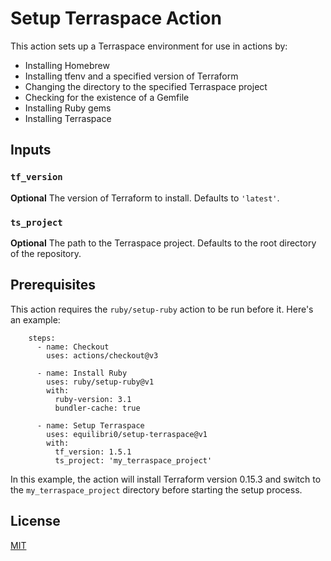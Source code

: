 # Setup Terraspace Action

This action sets up a Terraspace environment for use in actions by:

- Installing Homebrew
- Installing tfenv and a specified version of Terraform
- Changing the directory to the specified Terraspace project
- Checking for the existence of a Gemfile
- Installing Ruby gems
- Installing Terraspace

## Inputs

### `tf_version`

**Optional** The version of Terraform to install. Defaults to `'latest'`.

### `ts_project`

**Optional** The path to the Terraspace project. Defaults to the root directory of the repository.

## Prerequisites

This action requires the `ruby/setup-ruby` action to be run before it. Here's an example:

```
    steps:
      - name: Checkout
        uses: actions/checkout@v3

      - name: Install Ruby
        uses: ruby/setup-ruby@v1
        with:
          ruby-version: 3.1
          bundler-cache: true

      - name: Setup Terraspace
        uses: equilibri0/setup-terraspace@v1
        with:
          tf_version: 1.5.1
          ts_project: 'my_terraspace_project'
```

In this example, the action will install Terraform version 0.15.3 and switch to the `my_terraspace_project` directory before starting the setup process.

## License

[MIT](LICENSE)
